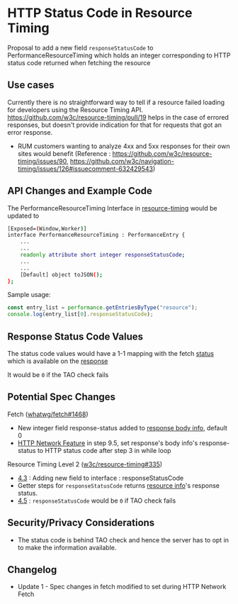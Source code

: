 # HTTP Status Code in Resource Timing

Proposal to add a new field `responseStatusCode` to PerformanceResourceTiming which holds an integer corresponding to HTTP status code returned when fetching the resource

## Use cases

Currently there is no straightforward way to tell if a resource failed loading for developers using the Resource Timing API. 
https://github.com/w3c/resource-timing/pull/19 helps in the case of errored responses, but doesn't provide indication for that for requests that got an error response.
- RUM customers wanting to analyze 4xx and 5xx responses for their own sites would benefit
(Reference : https://github.com/w3c/resource-timing/issues/90, https://github.com/w3c/navigation-timing/issues/126#issuecomment-632429543)


## API Changes and Example Code

The PerformanceResourceTiming Interface in <a href="https://w3c.github.io/resource-timing/#sec-performanceresourcetiming">resource-timing</a> would be updated to 
```bash
[Exposed=(Window,Worker)]
interface PerformanceResourceTiming : PerformanceEntry {
    ...
    ...
    readonly attribute short integer responseStatusCode;
    ...
    ...
    [Default] object toJSON();
};
```

Sample usage:
```javascript
const entry_list = performance.getEntriesByType("resource");
console.log(entry_list[0].responseStatusCode);
```


## Response Status Code Values

The status code values would have a 1-1 mapping with the fetch [status](https://fetch.spec.whatwg.org/#concept-status) which is available on the [response](https://fetch.spec.whatwg.org/#concept-response-status) 

It would be `0` if the TAO check fails


## Potential Spec Changes

Fetch ([whatwg/fetch#1468](https://github.com/whatwg/fetch/pull/1468))
- New integer field response-status added to [response body info](https://fetch.spec.whatwg.org/#response-body-info), default 0
- [HTTP Network Feature](https://fetch.spec.whatwg.org/#http-network-fetch) in step 9.5, set response's body info's response-status to HTTP status code after step 3 in while loop

Resource Timing Level 2 ([w3c/resource-timing#335](https://github.com/w3c/resource-timing/pull/335))
- [4.3](https://w3c.github.io/resource-timing/#sec-performanceresourcetiming) : Adding new field to interface : responseStatusCode
- Getter steps for `responseStatusCode` returns [resource info](https://w3c.github.io/resource-timing/#dfn-resource-info)'s response status.
- [4.5](https://w3c.github.io/resource-timing/#sec-cross-origin-resources) : `responseStatusCode` would be `0` if TAO check fails

## Security/Privacy Considerations
- The status code is behind TAO check and hence the server has to opt in to make the information available.

## Changelog
- Update 1 - Spec changes in fetch modified to set during HTTP Network Fetch
